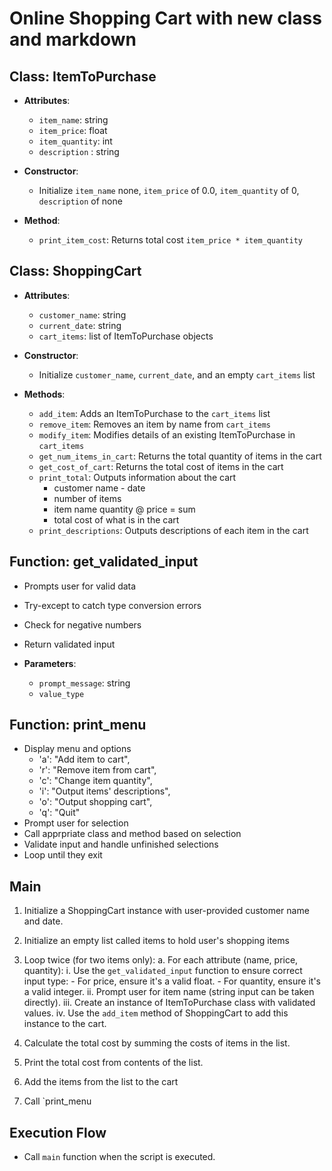 # Online Shopping Cart with new class and markdown

## Class: ItemToPurchase

- **Attributes**:
  - `item_name`: string
  - `item_price`: float
  - `item_quantity`: int
  - `description` : string

- **Constructor**:
  - Initialize `item_name` none, `item_price` of 0.0, `item_quantity` of 0, `description` of none

- **Method**:
  - `print_item_cost`: Returns total cost `item_price * item_quantity`

## Class: ShoppingCart

- **Attributes**:
  - `customer_name`: string
  - `current_date`: string
  - `cart_items`: list of ItemToPurchase objects

- **Constructor**:
  - Initialize `customer_name`, `current_date`, and an empty `cart_items` list

- **Methods**:
  - `add_item`: Adds an ItemToPurchase to the `cart_items` list
  - `remove_item`: Removes an item by name from `cart_items`
  - `modify_item`: Modifies details of an existing ItemToPurchase in `cart_items`
  - `get_num_items_in_cart`: Returns the total quantity of items in the cart
  - `get_cost_of_cart`: Returns the total cost of items in the cart
  - `print_total`: Outputs information about the cart
     - customer name - date
     - number of items
     - item name quantity @ price = sum
     - total cost of what is in the cart
  - `print_descriptions`: Outputs descriptions of each item in the cart

## Function: get_validated_input

- Prompts user for valid data
- Try-except to catch type conversion errors
- Check for negative numbers
- Return validated input

- **Parameters**:
  - `prompt_message`: string
  - `value_type`

## Function: print_menu

- Display menu and options
  - 'a': "Add item to cart",
  - 'r': "Remove item from cart",
  - 'c': "Change item quantity",
  - 'i': "Output items' descriptions",
  - 'o': "Output shopping cart",
  - 'q': "Quit"
- Prompt user for selection
- Call apprpriate class and method based on selection
- Validate input and handle unfinished selections
- Loop until they exit

## Main

1. Initialize a ShoppingCart instance with user-provided customer name and date.

2. Initialize an empty list called items to hold user's shopping items

3. Loop twice (for two items only):
   a. For each attribute (name, price, quantity):
      i. Use the `get_validated_input` function to ensure correct input type:
         - For price, ensure it's a valid float.
         - For quantity, ensure it's a valid integer.
      ii. Prompt user for item name (string input can be taken directly).
      iii. Create an instance of ItemToPurchase class with validated values.
      iv. Use the `add_item` method of ShoppingCart to add this instance to the cart.

4. Calculate the total cost by summing the costs of items in the list.

5. Print the total cost from contents of the list.

6. Add the items from the list to the cart

7. Call `print_menu

## Execution Flow

- Call `main` function when the script is executed.

